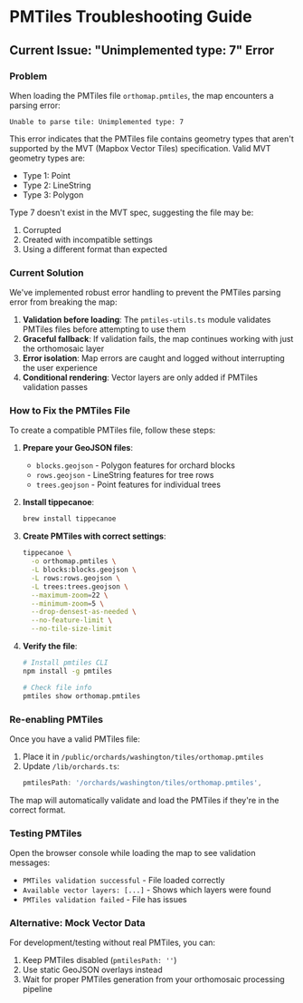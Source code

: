 # PMTiles Troubleshooting Guide

## Current Issue: "Unimplemented type: 7" Error

### Problem
When loading the PMTiles file `orthomap.pmtiles`, the map encounters a parsing error:
```
Unable to parse tile: Unimplemented type: 7
```

This error indicates that the PMTiles file contains geometry types that aren't supported by the MVT (Mapbox Vector Tiles) specification. Valid MVT geometry types are:
- Type 1: Point
- Type 2: LineString
- Type 3: Polygon

Type 7 doesn't exist in the MVT spec, suggesting the file may be:
1. Corrupted
2. Created with incompatible settings
3. Using a different format than expected

### Current Solution

We've implemented robust error handling to prevent the PMTiles parsing error from breaking the map:

1. **Validation before loading**: The `pmtiles-utils.ts` module validates PMTiles files before attempting to use them
2. **Graceful fallback**: If validation fails, the map continues working with just the orthomosaic layer
3. **Error isolation**: Map errors are caught and logged without interrupting the user experience
4. **Conditional rendering**: Vector layers are only added if PMTiles validation passes

### How to Fix the PMTiles File

To create a compatible PMTiles file, follow these steps:

1. **Prepare your GeoJSON files**:
   - `blocks.geojson` - Polygon features for orchard blocks
   - `rows.geojson` - LineString features for tree rows
   - `trees.geojson` - Point features for individual trees

2. **Install tippecanoe**:
   ```bash
   brew install tippecanoe
   ```

3. **Create PMTiles with correct settings**:
   ```bash
   tippecanoe \
     -o orthomap.pmtiles \
     -L blocks:blocks.geojson \
     -L rows:rows.geojson \
     -L trees:trees.geojson \
     --maximum-zoom=22 \
     --minimum-zoom=5 \
     --drop-densest-as-needed \
     --no-feature-limit \
     --no-tile-size-limit
   ```

4. **Verify the file**:
   ```bash
   # Install pmtiles CLI
   npm install -g pmtiles

   # Check file info
   pmtiles show orthomap.pmtiles
   ```

### Re-enabling PMTiles

Once you have a valid PMTiles file:

1. Place it in `/public/orchards/washington/tiles/orthomap.pmtiles`
2. Update `/lib/orchards.ts`:
   ```typescript
   pmtilesPath: '/orchards/washington/tiles/orthomap.pmtiles',
   ```

The map will automatically validate and load the PMTiles if they're in the correct format.

### Testing PMTiles

Open the browser console while loading the map to see validation messages:
- `PMTiles validation successful` - File loaded correctly
- `Available vector layers: [...]` - Shows which layers were found
- `PMTiles validation failed` - File has issues

### Alternative: Mock Vector Data

For development/testing without real PMTiles, you can:
1. Keep PMTiles disabled (`pmtilesPath: ''`)
2. Use static GeoJSON overlays instead
3. Wait for proper PMTiles generation from your orthomosaic processing pipeline